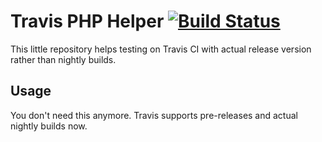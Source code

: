 # Travis PHP Helper [![Build Status](https://travis-ci.org/kelunik/travis-php.svg?branch=master)](https://travis-ci.org/kelunik/travis-php)

This little repository helps testing on Travis CI with actual release version rather than nightly builds.

## Usage

You don't need this anymore. Travis supports pre-releases and actual nightly builds now.
